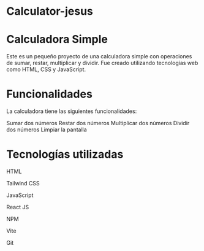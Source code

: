 # Calculator-jesus

# Calculadora Simple
Este es un pequeño proyecto de una calculadora simple con operaciones de sumar, restar, multiplicar y dividir. Fue creado utilizando tecnologías web como HTML, CSS y JavaScript.

# Funcionalidades
La calculadora tiene las siguientes funcionalidades:

Sumar dos números
Restar dos números
Multiplicar dos números
Dividir dos números
Limpiar la pantalla

# Tecnologías utilizadas
HTML

Tailwind CSS

JavaScript

React JS

NPM

Vite

Git

